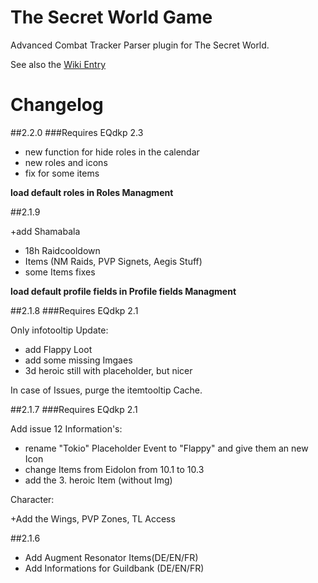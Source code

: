 # The Secret World Game
Advanced Combat Tracker Parser plugin for The Secret World.

See also the [Wiki Entry](https://eqdkp-plus.eu/wiki/The_Secret_World "EQDKPPlus Wiki")

# Changelog
##2.2.0
###Requires EQdkp 2.3

+ new function for hide roles in the calendar 
+ new roles and icons
+ fix for some items

**load default roles in Roles Managment** 

##2.1.9

+add Shamabala
+ 18h Raidcooldown
+ Items (NM Raids, PVP Signets, Aegis Stuff)
+ some Items fixes

**load default profile fields in Profile fields Managment** 

##2.1.8
###Requires EQdkp 2.1

Only infotooltip Update:

+ add Flappy Loot
+ add some missing Imgaes
+ 3d heroic still with placeholder, but nicer

In case of Issues, purge the itemtooltip Cache.


##2.1.7
###Requires EQdkp 2.1

Add issue 12 Information's:

+ rename "Tokio" Placeholder Event to "Flappy" and give them an new Icon
+ change Items from Eidolon from 10.1 to 10.3
+ add the 3. heroic Item (without Img)

Character:

+Add the Wings, PVP Zones, TL Access


##2.1.6
+ Add Augment Resonator Items(DE/EN/FR)
+ Add Informations for Guildbank (DE/EN/FR)

